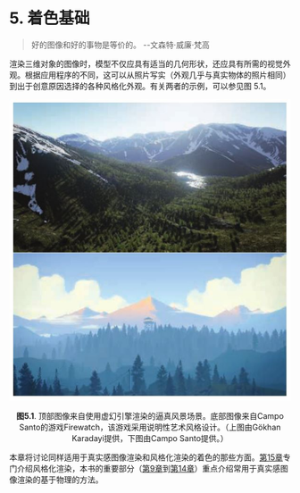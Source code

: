 # 5. 着色基础
>好的图像和好的事物是等价的。
>--文森特·威廉·梵高

渲染三维对象的图像时，模型不仅应具有适当的几何形状，还应具有所需的视觉外观。根据应用程序的不同，这可以从照片写实（外观几乎与真实物体的照片相同）到出于创意原因选择的各种风格化外观。有关两者的示例，可以参见图 5.1。

<div align = "center">

![Figure5.1]

</div>

<div align = "center">

**图5.1**. 顶部图像来自使用虚幻引擎渲染的逼真风景场景。底部图像来自Campo Santo的游戏Firewatch，该游戏采用说明性艺术风格设计。（上图由Gökhan Karadayi提供，下图由Campo Santo提供。）

</div>

本章将讨论同样适用于真实感图像渲染和风格化渲染的着色的那些方面。[第15章][netlink15.0]专门介绍风格化渲染，本书的重要部分（[第9章][netlink9.0]到[第14章][netlink14.0]）重点介绍常用于真实感图像渲染的基于物理的方法。

[Figure5.1]:Figure/Figure5.1.JPG

[netlink9.0]:netlink9.0
[netlink14.0]:netlink14.0
[netlink15.0]:netlink15.0
